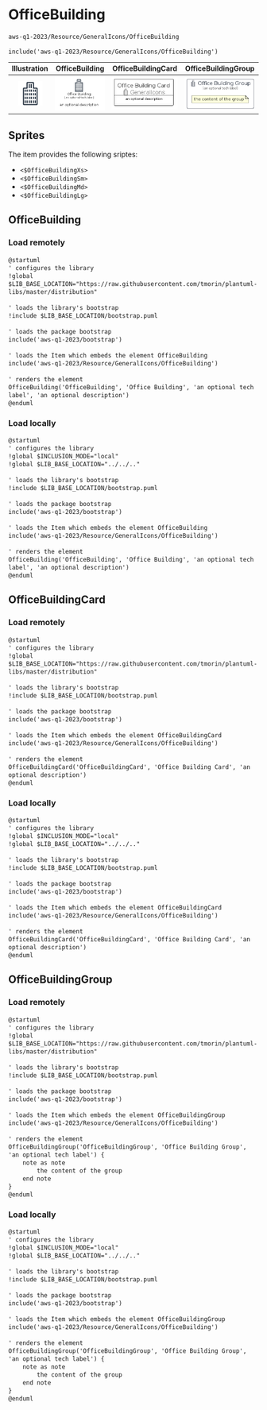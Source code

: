 # OfficeBuilding


```text
aws-q1-2023/Resource/GeneralIcons/OfficeBuilding
```

```text
include('aws-q1-2023/Resource/GeneralIcons/OfficeBuilding')
```



| Illustration | OfficeBuilding | OfficeBuildingCard | OfficeBuildingGroup |
| :---: | :---: | :---: | :---: |
| ![illustration for Illustration](../../../aws-q1-2023/Resource/GeneralIcons/OfficeBuilding.png) | ![illustration for OfficeBuilding](../../../aws-q1-2023/Resource/GeneralIcons/OfficeBuilding.Local.png) | ![illustration for OfficeBuildingCard](../../../aws-q1-2023/Resource/GeneralIcons/OfficeBuildingCard.Local.png) | ![illustration for OfficeBuildingGroup](../../../aws-q1-2023/Resource/GeneralIcons/OfficeBuildingGroup.Local.png) |



## Sprites
The item provides the following sriptes:

- `<$OfficeBuildingXs>`
- `<$OfficeBuildingSm>`
- `<$OfficeBuildingMd>`
- `<$OfficeBuildingLg>`





## OfficeBuilding

### Load remotely
```plantuml
@startuml
' configures the library
!global $LIB_BASE_LOCATION="https://raw.githubusercontent.com/tmorin/plantuml-libs/master/distribution"

' loads the library's bootstrap
!include $LIB_BASE_LOCATION/bootstrap.puml

' loads the package bootstrap
include('aws-q1-2023/bootstrap')

' loads the Item which embeds the element OfficeBuilding
include('aws-q1-2023/Resource/GeneralIcons/OfficeBuilding')

' renders the element
OfficeBuilding('OfficeBuilding', 'Office Building', 'an optional tech label', 'an optional description')
@enduml
```

### Load locally
```plantuml
@startuml
' configures the library
!global $INCLUSION_MODE="local"
!global $LIB_BASE_LOCATION="../../.."

' loads the library's bootstrap
!include $LIB_BASE_LOCATION/bootstrap.puml

' loads the package bootstrap
include('aws-q1-2023/bootstrap')

' loads the Item which embeds the element OfficeBuilding
include('aws-q1-2023/Resource/GeneralIcons/OfficeBuilding')

' renders the element
OfficeBuilding('OfficeBuilding', 'Office Building', 'an optional tech label', 'an optional description')
@enduml
```

## OfficeBuildingCard

### Load remotely
```plantuml
@startuml
' configures the library
!global $LIB_BASE_LOCATION="https://raw.githubusercontent.com/tmorin/plantuml-libs/master/distribution"

' loads the library's bootstrap
!include $LIB_BASE_LOCATION/bootstrap.puml

' loads the package bootstrap
include('aws-q1-2023/bootstrap')

' loads the Item which embeds the element OfficeBuildingCard
include('aws-q1-2023/Resource/GeneralIcons/OfficeBuilding')

' renders the element
OfficeBuildingCard('OfficeBuildingCard', 'Office Building Card', 'an optional description')
@enduml
```

### Load locally
```plantuml
@startuml
' configures the library
!global $INCLUSION_MODE="local"
!global $LIB_BASE_LOCATION="../../.."

' loads the library's bootstrap
!include $LIB_BASE_LOCATION/bootstrap.puml

' loads the package bootstrap
include('aws-q1-2023/bootstrap')

' loads the Item which embeds the element OfficeBuildingCard
include('aws-q1-2023/Resource/GeneralIcons/OfficeBuilding')

' renders the element
OfficeBuildingCard('OfficeBuildingCard', 'Office Building Card', 'an optional description')
@enduml
```

## OfficeBuildingGroup

### Load remotely
```plantuml
@startuml
' configures the library
!global $LIB_BASE_LOCATION="https://raw.githubusercontent.com/tmorin/plantuml-libs/master/distribution"

' loads the library's bootstrap
!include $LIB_BASE_LOCATION/bootstrap.puml

' loads the package bootstrap
include('aws-q1-2023/bootstrap')

' loads the Item which embeds the element OfficeBuildingGroup
include('aws-q1-2023/Resource/GeneralIcons/OfficeBuilding')

' renders the element
OfficeBuildingGroup('OfficeBuildingGroup', 'Office Building Group', 'an optional tech label') {
    note as note
        the content of the group
    end note
}
@enduml
```

### Load locally
```plantuml
@startuml
' configures the library
!global $INCLUSION_MODE="local"
!global $LIB_BASE_LOCATION="../../.."

' loads the library's bootstrap
!include $LIB_BASE_LOCATION/bootstrap.puml

' loads the package bootstrap
include('aws-q1-2023/bootstrap')

' loads the Item which embeds the element OfficeBuildingGroup
include('aws-q1-2023/Resource/GeneralIcons/OfficeBuilding')

' renders the element
OfficeBuildingGroup('OfficeBuildingGroup', 'Office Building Group', 'an optional tech label') {
    note as note
        the content of the group
    end note
}
@enduml
```

